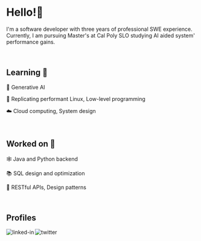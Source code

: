 # Hello!:wave:

I'm a software developer with three years of professional SWE experience. Currently, I am pursuing Master's at Cal Poly SLO studying AI aided system' performance gains.

<br>

## Learning 📖

🤖 Generative AI

🐧 Replicating performant Linux, Low-level programming

☁️ Cloud computing, System design

<br>

## Worked on 🥇

 🕸️ Java and Python backend
 
 📚 SQL design and optimization
 
 🔗 RESTful APIs, Design patterns
 
 <br>

## Profiles

[<img align="left" alt="linked-in" src="https://img.shields.io/badge/linkedin-%230077B5.svg?&style=for-the-badge&logo=linkedin&logoColor=white" />](https://www.linkedin.com/in/snehith-jk/)
[<img align="left" alt="twitter" src="https://img.shields.io/badge/twitter-%231DA1F2.svg?&style=for-the-badge&logo=twitter&logoColor=white" />](https://twitter.com/snehithjk)


